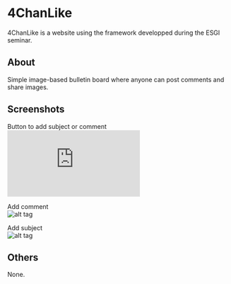 4ChanLike
=======

4ChanLike is a website using the framework developped during the ESGI seminar.

About
----
Simple image-based bulletin board where anyone can post comments and share images.

Screenshots
--------------

Button to add subject or comment  
![alt tag](http://www.hostingpics.net/viewer.php?id=206880addsubjectcomment.png) 

Add comment  
![alt tag](http://img4.hostingpics.net/pics/525173addcomment.png)  

Add subject   
![alt tag](http://img4.hostingpics.net/pics/961261addsubject.png)  

Others
----

None.  
